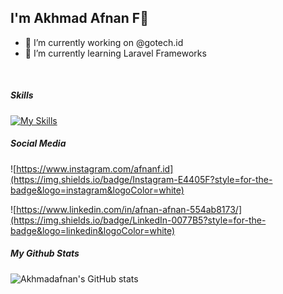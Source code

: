 ## I'm Akhmad Afnan F👋
- 🔭 I’m currently working on @gotech.id
- 🌱 I’m currently learning Laravel Frameworks

<br>

##### Skills

[![My Skills](https://skillicons.dev/icons?i=html,css,js,php,laravel&theme=light)](https://skillicons.dev)

##### Social Media

![https://www.instagram.com/afnanf.id](https://img.shields.io/badge/Instagram-E4405F?style=for-the-badge&logo=instagram&logoColor=white)

![https://www.linkedin.com/in/afnan-afnan-554ab8173/](https://img.shields.io/badge/LinkedIn-0077B5?style=for-the-badge&logo=linkedin&logoColor=white)

##### My Github Stats

![Akhmadafnan's GitHub stats](https://github-readme-stats.vercel.app/api?username=akhmadafnan&show_icons=true&theme=github_dark_dimmed)
